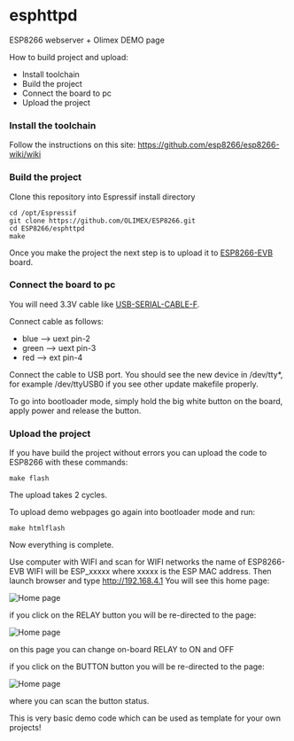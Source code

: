esphttpd
========

ESP8266 webserver + Olimex DEMO page


How to build project and upload:

* Install toolchain
* Build the project
* Connect the board to pc
* Upload the project

### Install the toolchain
Follow the instructions on this site:
https://github.com/esp8266/esp8266-wiki/wiki

### Build the project
Clone this repository into Espressif install directory

```shell
cd /opt/Espressif
git clone https://github.com/OLIMEX/ESP8266.git
cd ESP8266/esphttpd
make
```
Once you make the project the next step is to upload it to [ESP8266-EVB](https://www.olimex.com/Products/IoT/ESP8266-EVB/open-source-hardware/ "ESP8266-EVB") board.

### Connect the board to pc

You will need 3.3V cable like [USB-SERIAL-CABLE-F](https://www.olimex.com/Products/Components/Cables/USB-Serial-Cable/USB-Serial-Cable-F/ "USB-Serial-Cable-F").

Connect cable as follows:
* blue --> uext pin-2
* green --> uext pin-3
* red --> ext pin-4

Connect the cable to USB port. You should see the new device in /dev/tty*, for example /dev/ttyUSB0 if you see other update makefile properly.

To go into bootloader mode, simply hold the big white button on the board, apply power and release the button.

### Upload the project

If you have build the project without errors you can upload the code to ESP8266 with these commands:

```shell
make flash
```
The upload takes 2 cycles. 

To upload demo webpages go again into bootloader mode and run:

```shell
make htmlflash
```

Now everything is complete.

Use computer with WIFI and scan for WIFI networks the name of ESP8266-EVB WIFI will be ESP_xxxxx where xxxxx is the ESP MAC address.
Then launch browser and type http://192.168.4.1
You will see this home page:

![Home page](https://www.olimex.com/Products/IoT/ESP8266-EVB/resources/HOME.png)

if you click on the RELAY button you will be re-directed to the page:

![Home page](https://www.olimex.com/Products/IoT/ESP8266-EVB/resources/RELAY.png)

on this page you can change on-board RELAY to ON and OFF

if you click on the BUTTON button you will be re-directed to the page:

![Home page](https://www.olimex.com/Products/IoT/ESP8266-EVB/resources/RELAY.png)

where you can scan the button status.

This is very basic demo code which can be used as template for your own projects!

